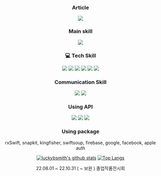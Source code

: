 <div align="center">
  
### Article
<img src="https://img.shields.io/badge/Tistory-white?style=flat&logo=Tistory&logoColor=000000"/>

<!--//[Click here](https://everglow.tistory.com/)-->

### Main skill
<img src="https://img.shields.io/badge/Swift-white?style=flat&logo=Swift&logoColor=F05138"/>

### 💻 Tech Skill
<img src="https://img.shields.io/badge/Swift-white?style=flat&logo=Swift&logoColor=F05138"/>
<img src="https://img.shields.io/badge/C-white?style=flat&logo=C&logoColor=00599C"/>
<img src="https://img.shields.io/badge/JavaScript-white?style=flat&logo=JavaScript&logoColor=B7178C"/>
<img src="https://img.shields.io/badge/Github-white?style=flat&logo=Github&logoColor=181717"/>
<img src="https://img.shields.io/badge/HTML5-white?style=flat&logo=HTML5&logoColor=E34F26"/>
<img src="https://img.shields.io/badge/CSS3-white?style=flat&logo=CSS3&logoColor=1572B6"/>

### Communication Skill
<img src="https://img.shields.io/badge/Jira-white?style=flat&logo=Jira&logoColor=0052CC"/>
<img src="https://img.shields.io/badge/Confluence-white?style=flat&logo=Confluence&logoColor=172B4D"/>

### Using API
<img src="https://img.shields.io/badge/Naver-white?style=flat&logo=Naver&logoColor=03C75A"/>
<img src="https://img.shields.io/badge/Kakao-white?style=flat&logo=Kakao&logoColor=FFCD00"/>
<img src="https://img.shields.io/badge/Firebase-white?style=flat&logo=Firebase&logoColor=FFCA28"/>

### Using package
rxSwift, snapkit, kingfisher, swiftsoup, firebase, google, facebook, apple auth

[![luckybsmith's github stats](https://github-readme-stats.vercel.app/api?username=iSongeun)](https://github.com/iSongeun/github-readme-stats)
[![Top Langs](https://github-readme-stats.vercel.app/api/top-langs/?username=iSongeun&layout=compact)](https://github.com/iSongeun/github-readme-stats)

<!--
### 경력
22.07.01 ~ 22.12.30 볼트마이크로/iOS개발팀
[Click here](https://github.com/iSongeun/Portfolio/blob/main/README.md)-->

22.08.01 ~ 22.10.31 ( ~ 보완 ) 졸업작품전시회
<!--//[Click here](http:www.google.com)-->

  <!--
### Contact
<img src="https://img.shields.io/badge/Naver-white?style=flat&logo=Naver&logoColor=03C75A"/>

  -->


</div>
